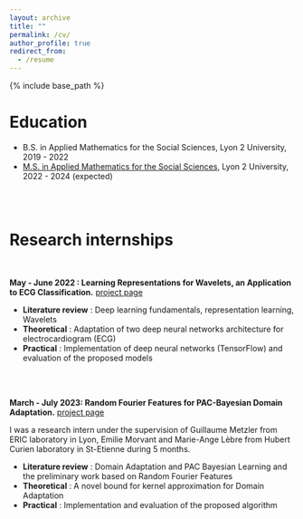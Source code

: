 ```yaml
---
layout: archive
title: ""
permalink: /cv/
author_profile: true
redirect_from:
  - /resume
---
```


{% include base_path %}

Education
======
* B.S. in Applied Mathematics for the Social Sciences, Lyon 2 University, 2019 - 2022
* [M.S. in Applied Mathematics for the Social Sciences](https://assp.univ-lyon2.fr/formation/en-alternance/master-miashs), Lyon 2 University, 2022 - 2024 (expected)
<br/>
<br/>


Research internships
======
<br>

**May - June 2022 : Learning Representations for Wavelets, an Application to ECG Classification.** [project page](https://julienbastian.github.io//portfolio/portfolio-2/)
  * **Literature review** : Deep learning fundamentals, representation learning, Wavelets
  * **Theoretical** : Adaptation of two deep neural networks architecture for electrocardiogram (ECG)
  * **Practical** : Implementation of deep neural networks (TensorFlow) and evaluation of the proposed models
<br>
<br>


**March - July 2023: Random Fourier Features for PAC-Bayesian Domain Adaptation.** [project page](https://julienbastian.github.io//portfolio/portfolio-1/)

I was a research intern under the supervision of Guillaume Metzler from ERIC laboratory in Lyon, Emilie Morvant and Marie-Ange Lèbre from Hubert Curien laboratory in St-Etienne during 5 months. 
  * **Literature review** :  Domain Adaptation and PAC Bayesian Learning and the preliminary work based on Random Fourier Features
  * **Theoretical** : A novel bound for kernel approximation for Domain Adaptation
  * **Practical** : Implementation and evaluation of the proposed algorithm
